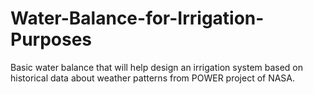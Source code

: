 # Water-Balance-for-Irrigation-Purposes
Basic water balance that will help design an irrigation system based on historical data about weather patterns from POWER project of NASA.
